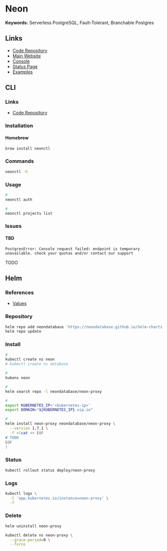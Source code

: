 # Neon

<!--
https://github.com/neondatabase/preview-branches-with-vercel
-->

**Keywords:** Serverless PostgreSQL, Fault-Tolerant, Branchable Postgres

## Links

- [Code Repository](https://github.com/neondatabase/neon)
- [Main Website](https://neon.tech)
- [Console](https://console.neon.tech)
- [Status Page](https://neonstatus.com)
- [Examples](https://github.com/neondatabase/examples)

## CLI

### Links

- [Code Repository](https://github.com/neondatabase/neonctl)

### Installation

#### Homebrew

```sh
brew install neonctl
```

### Commands

```sh
neonctl -h
```

### Usage

```sh
#
neonctl auth

#
neonctl projects list
```

<!--
main
staging
develop
-->

<!-- psql -h pg.neon.tech -->

### Issues

#### TBD

```log
PostgresError: Console request failed: endpoint is temporary unavailable. check your quotas and/or contact our support
```

<!--
https://github.com/neondatabase/neon/issues/5570
-->

TODO

## Helm

### References

- [Values](https://github.com/neondatabase/helm-charts/tree/main/charts/neon-proxy#values)

<!--
https://github.com/neondatabase/helm-charts/tree/main/charts/neon-pg-sni-router
https://github.com/neondatabase/helm-charts/tree/main/charts/neon-storage-broker
-->

### Repository

```sh
helm repo add neondatabase 'https://neondatabase.github.io/helm-charts'
helm repo update
```

### Install

```sh
#
kubectl create ns neon
# kubectl create ns database

#
kubens neon

#
helm search repo -l neondatabase/neon-proxy

#
export KUBERNETES_IP='<kubernetes-ip>'
export DOMAIN="${KUBERNETES_IP}.nip.io"

#
helm install neon-proxy neondatabase/neon-proxy \
  --version 1.7.1 \
  -f <(cat << EOF
# TODO
EOF
)
```

<!--
kubectl port-forward \
  --address 0.0.0.0 \
  svc/monitoring-neon-proxy \
  8080:80
-->

### Status

```sh
kubectl rollout status deploy/neon-proxy
```

### Logs

```sh
kubectl logs \
  -l 'app.kubernetes.io/instance=neon-proxy' \
  -f
```

### Delete

```sh
helm uninstall neon-proxy

kubectl delete ns neon-proxy \
  --grace-period=0 \
  --force
```
